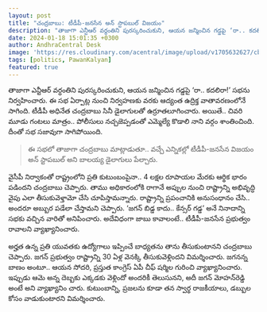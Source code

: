```yaml
---
layout: post
title: "చంద్ర‌బాబు: టీడీపీ-జ‌న‌సేన అన్ స్టాప‌బుల్‌ విజ‌యం"
description: "తాజాగా ఎన్టీఆర్ వ‌ర్ధంతిని పుర‌స్కరించుకుని, ఆయ‌న జ‌న్మించిన గ‌డ్డ‌పై ‘రా.. క‌ద‌లిరా!’ స‌భ‌ను నిర్వ‌హించారు. టీడీపీ అధినేత చంద్ర‌బాబు సినీ డైలాగుల‌తో ఉర్రూత‌లూగించారు."
date: 2024-01-18 15:01:35 +0300
author: AndhraCentral Desk
image: 'https://res.cloudinary.com/acentral/image/upload/v1705632627/cbn/pawan-meets-ap-cm-chandrababu-tomorrow_b_1111150441_lrc6nd.jpg'
tags: [politics, PawanKalyan]
featured: true
---
```


తాజాగా ఎన్టీఆర్ వ‌ర్ధంతిని పుర‌స్కరించుకుని, ఆయ‌న జ‌న్మించిన గ‌డ్డ‌పై ‘రా.. క‌ద‌లిరా!’ స‌భ‌ను నిర్వ‌హించారు. ఈ స‌భ ఏర్పాట్ల నుంచి నిర్వ‌హణ‌కు వ‌ర‌కు ఆద్యంత ఉద్రిక్త వాతావ‌ర‌ణంలోనే సాగింది. టీడీపీ అధినేత చంద్ర‌బాబు సినీ డైలాగుల‌తో ఉర్రూత‌లూగించారు. అయితే.. చివ‌రి మూడు గంట‌లు మాత్రం.. పోలీసులు న‌చ్చజెప్ప‌డంతో ఎమ్మెల్యే కొడాలి నాని వ‌ర్గం శాంతించింది. దీంతో స‌భ స‌జావుగా సాగిపోయింది. 

> ఈ స‌భ‌లో తాజాగా చంద్ర‌బాబు మాట్లాడుతూ.. వ‌చ్చే ఎన్నిక‌ల్లో టీడీపీ-జ‌న‌సేన విజ‌యం అన్ స్టాప‌బుల్ అని బాల‌య్య డైలాగులు పేల్చారు.

వైసీపీ నిర్వాకంతో రాష్ట్రంలోని ప్ర‌తి కుటుంబంపైనా.. 4 ల‌క్ష‌ల రూపాయ‌ల మేర‌కు ఆర్థిక భారం ప‌డిందని చంద్ర‌బాబు చెప్పారు. తాము అధికారంలోకి రాగానే అప్పుల నుంచి రాష్ట్రాన్ని అభివృద్ధి వైపు ఎలా తీసుకువెళ్తామో చేసి చూపిస్తామ‌న్నారు. రాష్ట్రాన్ని ప్ర‌పంచానికి అనుసంధానం చేసి.. అంద‌రూ అబ్బుర ప‌డేలా చేస్తామ‌ని చెప్పారు. ‘జ‌గ‌న్ బిడ్డ కాదు.. కేన్స‌ర్ గ‌డ్డ‌’ అనే నినాదాన్ని స‌భ‌కు వ‌చ్చిన వారితో అనిపించారు. అదేవిధంగా జాబు కావాలంటే.. టీడీపీ-జ‌న‌సేన ప్ర‌భుత్వం రావాల‌ని వ్యాఖ్యానించారు.

అర్హ‌త ఉన్న ప్ర‌తి యువ‌త‌కు ఉద్యోగాలు ఇప్పించే బాధ్య‌త‌ను తాను తీసుకుంటాన‌ని చంద్ర‌బాబు చెప్పారు. జ‌గ‌న్ ప్ర‌భుత్వం రాష్ట్రాన్ని 30 ఏళ్ల వెన‌క్కి తీసుకువెళ్లింద‌ని విమ‌ర్శించారు. జ‌గ‌న‌న్న బాణం అంటూ.. ఆయ‌న సోద‌రి, ప్ర‌స్తుత కాంగ్రెస్ ఏపీ చీఫ్ ష‌ర్మిల గురించి వ్యాఖ్యానించారు. ఇప్పుడు ఆమె అన్న దెబ్బ‌కు ఎక్క‌డ‌కు వెళ్లిందో అంద‌రికీ తెలుసున‌ని, అదీ జ‌గ‌న్ మోహ‌న్‌రెడ్డి అంటే అని వ్యాఖ్యానిం చారు. కుటుంబాన్ని, ప్ర‌జ‌ల‌ను కూడా త‌న స్వార్థ రాజ‌కీయాలు, డ‌బ్బుల కోసం వాడుకుంటార‌ని విమ‌ర్శించారు.